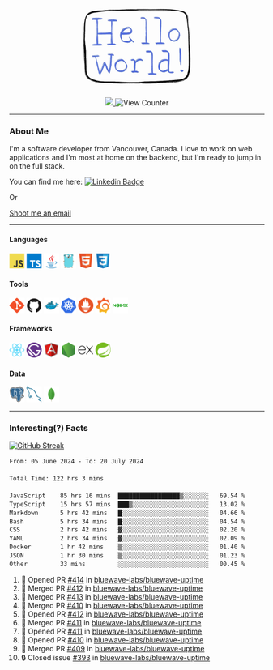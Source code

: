 <div align="center">
    <img src="./img/hello_world.webp" height="200px" width="">
    <div>
        <a href="https://www.linkedin.com/in/ajhollid">
            <img src="https://img.shields.io/badge/LinkedIn-blue"/>
        </a>
        <img src="https://komarev.com/ghpvc/?username=ajhollid&color=yellow" alt="View Counter">
    </div>
</div>

---

### About Me

I'm a software developer from Vancouver, Canada. I love to work on web applications and I'm most at home on the backend, but I'm ready to jump in on the full stack.

You can find me here: [![Linkedin Badge](https://img.shields.io/badge/-ajhollid-blue?style=flat&logo=Linkedin&logoColor=white)](https://www.linkedin.com/in/ajhollid)

Or

[Shoot me an email](mailto:ajhollid@gmail.com)

---

#### Languages

<div>
    <img src="./img/devicons/javascript-original.svg" width=30 height=30 alt="JavaScript">
    <img src="/img/devicons/typescript-original.svg" width=30 height=30 alt="TypeScript">
    <img src="./img/devicons/java-original.svg" width=30 height=30 alt="Java">
    <img src="./img/devicons/go-original.svg" width=30 height=30 alt="Golang">
    <img src="./img/devicons/html5-original.svg" width=30 height=30 alt="HTML 5">
    <img src="./img/devicons/css3-original.svg" width=30 height=30 alt="CSS 3">
</div>

#### Tools

<div>
    <img src="./img/devicons/git-original.svg" width=30 height=30 alt="Git">
    <img src="./img/devicons/github-original.svg" width=30 height=30 alt="Github">
    <img src="./img/devicons/docker-original.svg" width=30 
    height=30 alt="Docker">
    <img src="./img/devicons/kubernetes-original.svg" width=30 height=30 alt="K8">
    <img src="./img/devicons/prometheus-original.svg" width=30 height=30 alt="Prometheus">
    <img src="./img/devicons/grafana-original.svg" width=30 height=30 alt="Grafana">
    <img src="./img/devicons/nginx-original.svg" width=30 height=30 alt="Nginx">
</div>

#### Frameworks

<div>
    <img src="./img/devicons/react-original.svg" width=30 height=30 alt="React">
    <img src="./img/devicons/gatsby-original.svg" width=30 height=30 alt="Gatsby">
    <img src="./img/devicons/angularjs-original.svg" width=30 height=30 alt="AngularJS">
    <img src="./img/devicons/nodejs-original.svg" width=30 height=30 alt="NodeJS">
    <img src="./img/devicons/express-original.svg" width=30 height=30 alt="Express">
    <img src="./img/devicons/spring-original.svg" width=30 height=30 alt="Spring">
</div>

#### Data

<div>
    <img src="./img/devicons/postgresql-original.svg" width=30 height=30 alt="Postgresql">
    <img src="./img/devicons/mysql-original.svg" width=30 height=30 alt="Mysql">
    <img src="./img/devicons/mongodb-original.svg" width=30 height=30 alt="MongoDB">
</div>

---

### Interesting(?) Facts

[![GitHub Streak](http://github-readme-streak-stats.herokuapp.com?user=ajhollid)](https://git.io/streak-stats)

 <!--START_SECTION:waka-->

```txt
From: 05 June 2024 - To: 20 July 2024

Total Time: 122 hrs 3 mins

JavaScript    85 hrs 16 mins  █████████████████▒░░░░░░░   69.54 %
TypeScript    15 hrs 57 mins  ███▒░░░░░░░░░░░░░░░░░░░░░   13.02 %
Markdown      5 hrs 42 mins   █░░░░░░░░░░░░░░░░░░░░░░░░   04.66 %
Bash          5 hrs 34 mins   █░░░░░░░░░░░░░░░░░░░░░░░░   04.54 %
CSS           2 hrs 42 mins   ▓░░░░░░░░░░░░░░░░░░░░░░░░   02.20 %
YAML          2 hrs 34 mins   ▓░░░░░░░░░░░░░░░░░░░░░░░░   02.09 %
Docker        1 hr 42 mins    ▒░░░░░░░░░░░░░░░░░░░░░░░░   01.40 %
JSON          1 hr 30 mins    ▒░░░░░░░░░░░░░░░░░░░░░░░░   01.23 %
Other         33 mins         ░░░░░░░░░░░░░░░░░░░░░░░░░   00.45 %
```

<!--END_SECTION:waka-->


<!--START_SECTION:activity-->
1. 💪 Opened PR [#414](https://github.com/bluewave-labs/bluewave-uptime/pull/414) in [bluewave-labs/bluewave-uptime](https://github.com/bluewave-labs/bluewave-uptime)
2. 🎉 Merged PR [#412](https://github.com/bluewave-labs/bluewave-uptime/pull/412) in [bluewave-labs/bluewave-uptime](https://github.com/bluewave-labs/bluewave-uptime)
3. 🎉 Merged PR [#413](https://github.com/bluewave-labs/bluewave-uptime/pull/413) in [bluewave-labs/bluewave-uptime](https://github.com/bluewave-labs/bluewave-uptime)
4. 🎉 Merged PR [#410](https://github.com/bluewave-labs/bluewave-uptime/pull/410) in [bluewave-labs/bluewave-uptime](https://github.com/bluewave-labs/bluewave-uptime)
5. 💪 Opened PR [#412](https://github.com/bluewave-labs/bluewave-uptime/pull/412) in [bluewave-labs/bluewave-uptime](https://github.com/bluewave-labs/bluewave-uptime)
6. 🎉 Merged PR [#411](https://github.com/bluewave-labs/bluewave-uptime/pull/411) in [bluewave-labs/bluewave-uptime](https://github.com/bluewave-labs/bluewave-uptime)
7. 💪 Opened PR [#411](https://github.com/bluewave-labs/bluewave-uptime/pull/411) in [bluewave-labs/bluewave-uptime](https://github.com/bluewave-labs/bluewave-uptime)
8. 💪 Opened PR [#410](https://github.com/bluewave-labs/bluewave-uptime/pull/410) in [bluewave-labs/bluewave-uptime](https://github.com/bluewave-labs/bluewave-uptime)
9. 🎉 Merged PR [#409](https://github.com/bluewave-labs/bluewave-uptime/pull/409) in [bluewave-labs/bluewave-uptime](https://github.com/bluewave-labs/bluewave-uptime)
10. 🔒 Closed issue [#393](https://github.com/bluewave-labs/bluewave-uptime/issues/393) in [bluewave-labs/bluewave-uptime](https://github.com/bluewave-labs/bluewave-uptime)
<!--END_SECTION:activity-->
